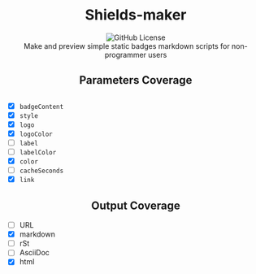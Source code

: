 <div align="middle"><h1>Shields-maker</h1></div>
<div align="middle"><img alt="GitHub License" src="https://img.shields.io/github/license/DilemmaGX/shields-maker"></div>
<div align="middle"><i></i>Make and preview simple static badges markdown scripts for non-programmer users</i></div>

<div align="middle"><h2>Parameters Coverage<h2></div>

- [x] `badgeContent`
- [x] `style`
- [x] `logo`
- [x] `logoColor`
- [ ] `label`
- [ ] `labelColor`
- [x] `color`
- [ ] `cacheSeconds`
- [x] `link`

<div align="middle"><h2>Output Coverage</h2></div>

- [ ] URL
- [x] markdown
- [ ] rSt
- [ ] AsciiDoc
- [x] html
